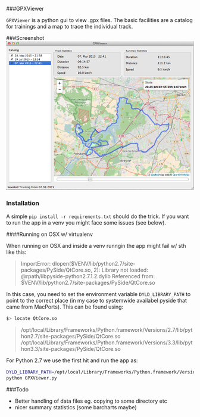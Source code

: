 
###GPXViewer

``GPXViewer`` is a python gui to view .gpx files. The basic facilities are
a catalog for trainings and a map to trace the individual track.


###Screenshot
![GPXviewer demo](screenshot.png "Sample training")

### Installation

A simple `pip install -r requirements.txt` should do the trick. If you want to run the app in a venv you might face some issues (see below).



####Running on OSX w/ virtualenv

When running on OSX and inside a venv runngin the app might fail w/ sth like this:

>  ImportError: dlopen($VENV/lib/python2.7/site-packages/PySide/QtCore.so, 2): Library not loaded: @rpath/libpyside-python2.7.1.2.dylib
  Referenced from: $VENV/lib/python2.7/site-packages/PySide/QtCore.so

In this case, you need to set the environment variable `DYLD_LIBRARY_PATH` to point to the correct place (in my case to systemwide availabel pyside that came from MacPorts). This can be found using:
```sh
$> locate QtCore.so
```

> /opt/local/Library/Frameworks/Python.framework/Versions/2.7/lib/python2.7/site-packages/PySide/QtCore.so
/opt/local/Library/Frameworks/Python.framework/Versions/3.3/lib/python3.3/site-packages/PySide/QtCore.so

For Python 2.7 we use the first hit and run the app as:
```sh
DYLD_LIBRARY_PATH=/opt/local/Library/Frameworks/Python.framework/Versions/2.7/lib/python2.7/site-packages/PySide/ \
python GPXViewer.py

```

###Todo

 - Better handling of data files eg. copying to some directory etc
 - nicer summary statistics (some barcharts maybe)
